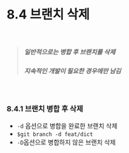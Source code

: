 8.4 브랜치 삭제
=============
<br>

> ##### 일반적으로는 병합 후 브랜치를 삭제
> ##### 지속적인 개발이 필요한 경우에만 남김
<br>

### 8.4.1 브랜치 병합 후 삭제
- ```-d``` 옵션으로 병합을 완료한 브랜치 삭제
- ```$git branch -d feat/dict```
- ```-D```옵션으로 병합하지 않은 브랜치 삭제
